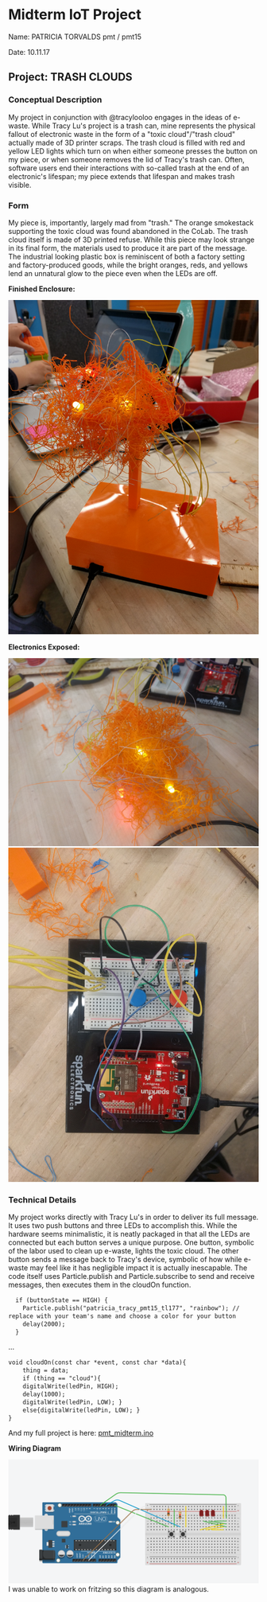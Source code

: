 # Midterm IoT Project

Name:  PATRICIA TORVALDS pmt / pmt15

Date: 10.11.17

## Project: TRASH CLOUDS

### Conceptual Description

My project in conjunction with @tracylooloo engages in the ideas of e-waste. While Tracy Lu's project is a trash can, mine represents the physical fallout of electronic waste in the form of a "toxic cloud"/"trash cloud" actually made of 3D printer scraps. The trash cloud is filled with red and yellow LED lights which turn on when either someone presses the button on my piece, or when someone removes the lid of Tracy's trash can. Often, software users end their interactions with so-called trash at the end of an electronic's lifespan; my piece extends that lifespan and makes trash visible.
### Form

My piece is, importantly, largely mad from "trash." The orange smokestack supporting the toxic cloud was found abandoned in the CoLab. The trash cloud itself is made of 3D printed refuse. While this piece may look strange in its final form, the materials used to produce it are part of the message. The industrial looking plastic box is reminiscent of both a factory setting and factory-produced goods, while the bright oranges, reds, and yellows lend an unnatural glow to the piece even when the LEDs are off.

**Finished Enclosure:**

![Finished Enclosure](IMG_20171011_234407.jpg)

**Electronics Exposed:**

![Enclosure with electronics exposed](IMG_20171011_233514.jpg)
![Enclosure with electronics exposed2](IMG_20171011_233459.jpg)


### Technical Details
My project works directly with Tracy Lu's in order to deliver its full message. It uses two push buttons and three LEDs to accomplish this. While the hardware seems minimalistic, it is neatly packaged in that all the LEDs are connected but each button serves a unique purpose. One button, symbolic of the labor used to clean up e-waste, lights the toxic cloud. The other button sends a message back to Tracy's device, symbolic of how while e-waste may feel like it has negligible impact it is actually inescapable.
The code itself uses Particle.publish and Particle.subscribe to send and receive messages, then executes them in the cloudOn function.
```
  if (buttonState == HIGH) {
    Particle.publish("patricia_tracy_pmt15_tl177", "rainbow"); // replace with your team's name and choose a color for your button
    delay(2000);
  }
```
...

```
void cloudOn(const char *event, const char *data){
    thing = data;
    if (thing == "cloud"){
    digitalWrite(ledPin, HIGH);
    delay(1000);
    digitalWrite(ledPin, LOW); }
    else{digitalWrite(ledPin, LOW); }
}
```

And my full project is here: [pmt_midterm.ino](pmt_midterm.ino)

**Wiring Diagram**

![Wiring Diagram](WIRINGMIDTERM2.png)
I was unable to work on fritzing so this diagram is analogous.
